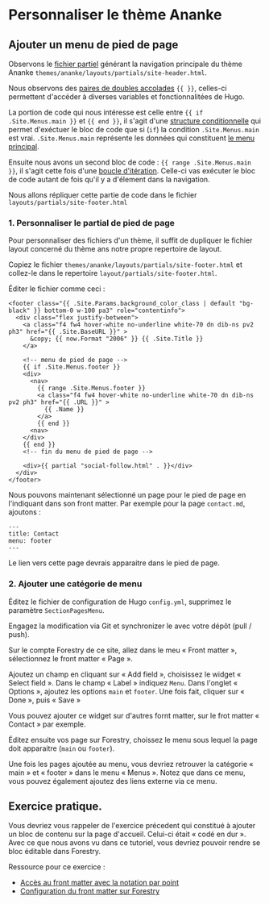 # Personnaliser le thème Ananke

## Ajouter un menu de pied de page

Observons le [fichier partiel](https://gohugo.io/templates/partials/) générant la navigation principale du thème Ananke `themes/ananke/layouts/partials/site-header.html`.

Nous observons des [paires de doubles accolades](https://gohugo.io/templates/introduction/#basic-syntax) `{{ }}`, celles-ci permettent d'accéder à diverses variables et fonctionnalitées de Hugo.

La portion de code qui nous intéresse est celle entre `{{ if .Site.Menus.main }}` et `{{ end }}`, il s'agit d'une [structure conditionnelle](https://gohugo.io/templates/introduction/#conditionals) qui permet d'exéctuer le bloc de code que si (`if`) la condition `.Site.Menus.main` est vrai. `.Site.Menus.main` représente les données qui constituent [le menu principal](https://gohugo.io/content-management/menus).

Ensuite nous avons un second bloc de code : `{{ range .Site.Menus.main }}`, il s'agit cette fois d'une [boucle d'itération](https://gohugo.io/templates/introduction/#iteration). Celle-ci vas exécuter le bloc de code autant de fois qu'il y a d'élement dans la navigation.

Nous allons répliquer cette partie de code dans le fichier `layouts/partials/site-footer.html`

### 1. Personnaliser le partial de pied de page

Pour personnaliser des fichiers d'un thème, il suffit de dupliquer le fichier layout concerné du thème ans notre propre repertoire de layout. 

Copiez le fichier `themes/ananke/layouts/partials/site-footer.html` et collez-le dans le repertoire `layout/partials/site-footer.html`.

Éditer le fichier comme ceci :
```
<footer class="{{ .Site.Params.background_color_class | default "bg-black" }} bottom-0 w-100 pa3" role="contentinfo">
  <div class="flex justify-between">
    <a class="f4 fw4 hover-white no-underline white-70 dn dib-ns pv2 ph3" href="{{ .Site.BaseURL }}" >
      &copy; {{ now.Format "2006" }} {{ .Site.Title }}
    </a>

    <!-- menu de pied de page -->
    {{ if .Site.Menus.footer }}
    <div>
      <nav>
        {{ range .Site.Menus.footer }}
        <a class="f4 fw4 hover-white no-underline white-70 dn dib-ns pv2 ph3" href="{{ .URL }}" >
          {{ .Name }}
        </a>
        {{ end }}
      <nav>
    </div>
    {{ end }}
    <!-- fin du menu de pied de page -->

    <div>{{ partial "social-follow.html" . }}</div>
  </div>
</footer>
```

Nous pouvons maintenant sélectionné un page pour le pied de page en l'indiquant dans son front matter. Par exemple pour la page `contact.md`, ajoutons : 
```
---
title: Contact
menu: footer
---
```

Le lien vers cette page devrais apparaitre dans le pied de page.

### 2. Ajouter une catégorie de menu

Éditez le fichier de configuration de Hugo `config.yml`, supprimez le paramètre `SectionPagesMenu`.

Engagez la modification via Git et synchronizer le avec votre dépôt (pull / push).

Sur le compte Forestry de ce site, allez dans le meu « Front matter », sélectionnez le front matter « Page ».

Ajoutez un champ en cliquant sur « Add field », choisissez le widget « Select field ». Dans le champ « Label » indiquez `Menu`. Dans l'onglet « Options », ajoutez les options `main` et `footer`. Une fois fait, cliquer sur « Done », puis « Save »

Vous pouvez ajouter ce widget sur d'autres fornt matter, sur le frot matter « Contact » par exemple.

Éditez ensuite vos page sur Forestry, choissez le menu sous lequel la page doit apparaitre (`main` ou `footer`).

Une fois les pages ajoutée au menu, vous devriez retrouver la catégorie « main » et « footer » dans le menu « Menus ». Notez que dans ce menu, vous pouvez également ajoutez des liens externe via ce menu.

## Exercice pratique.

Vous devriez vous rappeler de l'exercice précedent qui constitué à ajouter un bloc de contenu sur la page d'accueil. Celui-ci était « codé en dur ». Avec ce que nous avons vu dans ce tutoriel, vous devriez pouvoir rendre se bloc éditable dans Forestry.

Ressource pour ce exercice : 
 - [Accès au front matter avec la notation par point](https://gohugo.io/templates/introduction/#methods-and-fields-are-accessed-via-dot-notation)
 - [Configuration du front matter sur Forestry](https://forestry.io/docs/editing/front-matter/)
